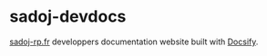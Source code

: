# sadoj-devdocs

[sadoj-rp.fr](https://sadoj-rp.fr/) developpers documentation website built with [Docsify](https://docsify.js.org/).